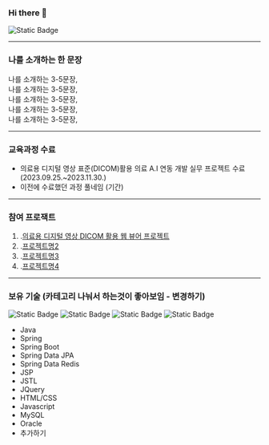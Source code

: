 ### Hi there 👋
![Static Badge](https://img.shields.io/badge/MyBadge-blue)


---

### 나를 소개하는 한 문장
나를 소개하는 3-5문장, <br>
나를 소개하는 3-5문장, <br>
나를 소개하는 3-5문장, <br>
나를 소개하는 3-5문장, <br>
나를 소개하는 3-5문장, <br>

---

### 교육과정 수료
* 의료용 디지털 영상 표준(DICOM)활용 의료 A.I 연동 개발 실무 프로젝트 수료 (2023.09.25.~2023.11.30.)
* 이전에 수료했던 과정 풀네임 (기간)

---

### 참여 프로잭트
1. .[의료용 디지털 영상 DICOM 활용 웹 뷰어 프로젝트](about:blank)
2. .[프로젝트명2](태스크툴주소)
3. .[프로젝트명3](깃헙리포지토리주소)
4. .[프로젝트명4](배포한사이트링크)


---

### 보유 기술 (카테고리 나눠서 하는것이 좋아보임 - 변경하기)
![Static Badge](https://img.shields.io/badge/Spring-6DB33F?style=flag-square&logo=Spring&logoColor=white)
![Static Badge](https://img.shields.io/badge/Spring-6DB33F?style=flag-square&logo=SpringBoot&logoColor=white)
![Static Badge](https://img.shields.io/badge/Spring-6DB33F?style=flag-square&logo=SpringBoot&logoColor=white)
![Static Badge](https://img.shields.io/badge/Spring-DC382D?style=flag-square&logo=Redis&logoColor=white)

* Java
* Spring
* Spring Boot
* Spring Data JPA
* Spring Data Redis
* JSP
* JSTL
* JQuery
* HTML/CSS
* Javascript
* MySQL
* Oracle
* 추가하기
